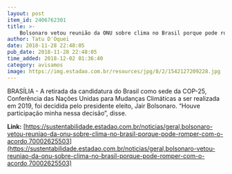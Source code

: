 ```yaml
---
layout: post
item_id: 2406762301
title: >-
    Bolsonaro vetou reunião da ONU sobre clima no Brasil porque pode romper com o acordo
author: Tatu D'Oquei
date: 2018-11-28 22:48:05
pub_date: 2018-11-28 22:48:05
time_added: 2018-12-02 01:36:40
category: avisamos
image: https://img.estadao.com.br/resources/jpg/8/2/1542127209228.jpg
---
```


BRASÍLIA - A retirada da candidatura do Brasil como sede da COP-25, Conferência das Nações Unidas para Mudanças Climáticas a ser realizada em 2019, foi decidida pelo presidente eleito, Jair Bolsonaro. “Houve participação minha nessa decisão”, disse.

**Link:** [https://sustentabilidade.estadao.com.br/noticias/geral,bolsonaro-vetou-reuniao-da-onu-sobre-clima-no-brasil-porque-pode-romper-com-o-acordo,70002625503](https://sustentabilidade.estadao.com.br/noticias/geral,bolsonaro-vetou-reuniao-da-onu-sobre-clima-no-brasil-porque-pode-romper-com-o-acordo,70002625503)

